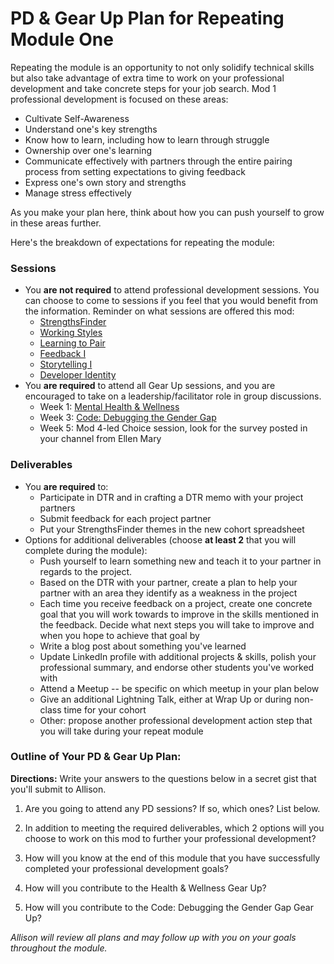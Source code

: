 # PD & Gear Up Plan for Repeating Module One
Repeating the module is an opportunity to not only solidify technical skills but also take advantage of extra time to work on your professional development and take concrete steps for your job search. Mod 1 professional development is focused on these areas:

* Cultivate Self-Awareness
* Understand one's key strengths
* Know how to learn, including how to learn through struggle
* Ownership over one's learning
* Communicate effectively with partners through the entire pairing process from setting expectations to giving feedback
* Express one's own story and strengths
* Manage stress effectively

As you make your plan here, think about how you can push yourself to grow in these areas further.

Here's the breakdown of expectations for repeating the module:

### Sessions
* You **are not required** to attend professional development sessions. You can choose to come to sessions if you feel that you would benefit from the information. Reminder on what sessions are offered this mod:
    * [StrengthsFinder](https://github.com/turingschool/career-development-curriculum/blob/master/module_one/intro_strengthsfinder_session.md)
    * [Working Styles](https://github.com/turingschool/career-development-curriculum/blob/master/module_one/working_styles.md)
    * [Learning to Pair](https://github.com/turingschool/career-development-curriculum/blob/master/module_one/learning_to_pair.md)
    * [Feedback I](https://github.com/turingschool/career-development-curriculum/blob/master/module_one/feedback_i.md)
    * [Storytelling I](https://github.com/turingschool/career-development-curriculum/blob/master/module_one/storytelling_i.md)
    * [Developer Identity](https://github.com/turingschool/career-development-curriculum/blob/master/module_one/developer_identity.md)
* You **are required** to attend all Gear Up sessions, and you are encouraged to take on a leadership/facilitator role in group discussions.
    * Week 1: [Mental Health & Wellness](https://github.com/turingschool/gear-up/blob/master/Mod1_Week1_mental_health_101.md)
    * Week 3: [Code: Debugging the Gender Gap](https://github.com/turingschool/gear-up/blob/master/Mod1_Week3_Code_debugging_compact_version.md)
    * Week 5: Mod 4-led Choice session, look for the survey posted in your channel from Ellen Mary
    
### Deliverables
* You **are required** to:
   * Participate in DTR and in crafting a DTR memo with your project partners
   * Submit feedback for each project partner
   * Put your StrengthsFinder themes in the new cohort spreadsheet
* Options for additional deliverables (choose **at least 2** that you will complete during the module):
   * Push yourself to learn something new and teach it to your partner in regards to the project. 
   * Based on the DTR with your partner, create a plan to help your partner with an area they identify as a weakness in the project
   * Each time you receive feedback on a project, create one concrete goal that you will work towards to improve in the skills mentioned in the feedback. Decide what next steps you will take to improve and when you hope to achieve that goal by
   * Write a blog post about something you've learned
   * Update LinkedIn profile with additional projects & skills, polish your professional summary, and endorse other students you've worked with
   * Attend a Meetup -- be specific on which meetup in your plan below
   * Give an additional Lightning Talk, either at Wrap Up or during non-class time for your cohort
   * Other: propose another professional development action step that you will take during your repeat module

### Outline of Your PD & Gear Up Plan:
**Directions:** Write your answers to the questions below in a secret gist that you'll submit to Allison. 

1. Are you going to attend any PD sessions? If so, which ones? List below.

2. In addition to meeting the required deliverables, which 2 options will you choose to work on this mod to further your professional development?

3. How will you know at the end of this module that you have successfully completed your professional development goals?

4. How will you contribute to the Health & Wellness Gear Up? 

5. How will you contribute to the Code: Debugging the Gender Gap Gear Up?

*Allison will review all plans and may follow up with you on your goals throughout the module.* 
